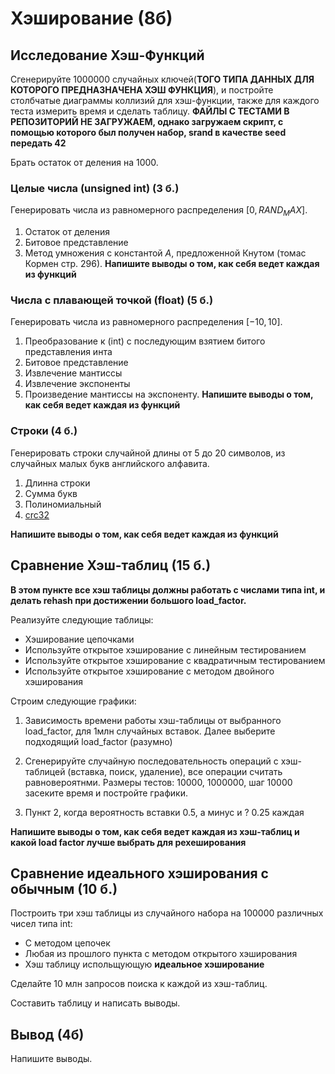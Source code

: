 # Хэширование (8б)

## Исследование Хэш-Функций
Сгенерируйте 1000000 случайных ключей(__ТОГО ТИПА ДАННЫХ ДЛЯ КОТОРОГО ПРЕДНАЗНАЧЕНА ХЭШ ФУНКЦИЯ__), и постройте столбчатые диаграммы коллизий для хэш-функции, также для каждого теста измерить время и сделать таблицу. __ФАЙЛЫ С ТЕСТАМИ В РЕПОЗИТОРИЙ НЕ ЗАГРУЖАЕМ, однако загружаем скрипт, с помощью которого был получен набор, srand в качестве seed передать 42__

Брать остаток от деления на 1000.

### Целые числа (unsigned int) (3 б.)
Генерировать числа из равномерного распределения $[0, RAND_MAX]$.

1) Остаток от деления
2) Битовое представление
3) Метод умножения с константой $A$, предложенной Кнутом (томас Кормен стр. 296).
__Напишите выводы о том, как себя ведет каждая из функций__

### Числа с плавающей точкой (float) (5 б.)
Генерировать числа из равномерного распределения $[-10, 10]$.
1) Преобразование к (int) c последующим взятием битого представления инта
2) Битовое представление
3) Извлечение мантиссы 
4) Извлечение экспоненты 
5) Произведение мантиссы на экспоненту.
__Напишите выводы о том, как себя ведет каждая из функций__

### Строки (4 б.)
Генерировать строки случайной длины от 5 до 20 символов, из случайных малых букв английского алфавита.

1) Длинна строки
2) Сумма букв
3) Полиномиальный
4) [crc32](https://github.com/gcc-mirror/gcc/blob/master/libiberty/crc32.c)

__Напишите выводы о том, как себя ведет каждая из функций__
## Сравнение Хэш-таблиц (15 б.)
__В этом пункте все хэш таблицы должны работать с числами типа int, и делать rehash при достижении большого load_factor.__

Реализуйте следующие таблицы:
* Хэширование цепочками
* Используйте открытое хэширование с линейным тестированием
* Используйте открытое хэширование с квадратичным тестированием
* Используйте открытое хэширование с методом двойного хэширования

Строим следующие графики:
1) Зависимость времени работы хэш-таблицы от выбранного load_factor, для 1млн случайных вставок.
Далее выберите подходящий load_factor (разумно)

2) Сгенерируйте случайную последовательность операций с хэш-таблицей (вставка, поиск, удаление), все операции считать равновероятнми.
Размеры тестов: 10000, 1000000, шаг 10000 засеките время и постройте графики. 

3) Пункт 2, когда вероятность вставки 0.5, а минус и ? 0.25 каждая

__Напишите выводы о том, как себя ведет каждая из хэш-таблиц и какой load factor лучше выбрать для рехеширования__
## Сравнение идеального хэширования с обычным (10 б.)
Построить три хэш таблицы из случайного набора на 100000 различных чисел типа int:
* С методом цепочек
* Любая из прошлого пункта с методом открытого хэширования
* Хэш таблицу испольщующую __идеальное хэширование__

Сделайте 10 млн запросов поиска к каждой из хэш-таблиц.

Составить таблицу и написать выводы.

## Вывод (4б)
Напишите выводы.
